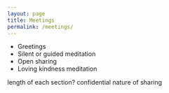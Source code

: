 ```yaml
---
layout: page
title: Meetings
permalink: /meetings/
---
```


* Greetings
* Silent or guided meditation
* Open sharing
* Loving kindness meditation

length of each section?
confidential nature of sharing
